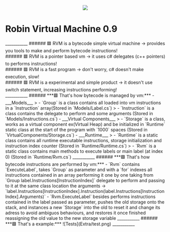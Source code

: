 <p align="center">
  <img src="Extra/robin.ico" />
  <h1>Robin Virtual Machine 0.9</h1>
</p>
___________
###### 🟦 RVM is a bytecode simple virtual machine -> provides you tools to make and perform bytecode instructions!<br>
###### 🟦 RVM is a pointer based vm -> it uses c# delegates (c++ pointers) to performs instructions!<br>
###### 🟦 RVM is a fast program -> don't worry, c# doesn't make execution, slow!<br>
###### 🟦 RVM is a experimental and simple product -> it doesn't use switch statement, increasing instructions performing!<br>
___________
###### ***🟩 That's how bytecode is managed by vm:***
- ___Models___
> - `Group` is a class contains all loaded into vm instructions in a `Instruction` array(Stored in `Models/Label.cs`)
> - `Instruction` is a class contains the delegate to perform and some arguments (Stored in `Models/Instructions.cs`)
- ___Virtual Components___
> - `Storage` is a class, works as a virtual component ex(Virtual Heap) and be initialized in `Runtime` static class at the start of the program with `1000` spaces (Stored in `VirtualComponents/Storage.cs`)
- ___Runtime___
> - `Runtime` is a static class contains all runtime executable instructions, storage initialization and instruction index counter (Stored in `Runtime/Runtime.cs`)
> - `Rvm` is a static class contains main methods to execute labels or main label (at index 0) (Stored in `Runtime/Rvm.cs`)
___________
###### ***🟩 That's how bytecode instructions are performed by vm:***
- `Rvm` contains `ExecuteLabel`, takes `Group` as parameter and with a `for` indexes all instructions contained in an array performing it one by one taking from `Group label.Instructions[InstructionIndex]` delegate to perform and passing to it at the same class location the arguments -> `label.Instructions[InstructionIndex].Instruction(label.Instructions[InstructionIndex].Arguments)`
- `Rvm.ExecuteLabel` besides performs instructions contained in the label passed as parameter, pushes the old storage onto the stack, and instances a new `Storage` into the old to reset it and change its adress to avoid ambiguos behaviours, and restores it once finished reassigning the old value to the new storage variable
___________
###### ***🟩 That's a example:***
![Tests](Extra/test.png)
___________
